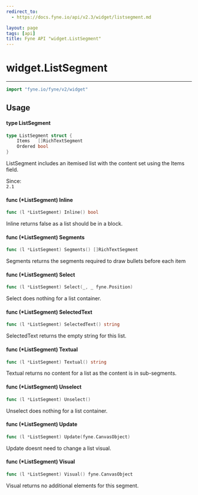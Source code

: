 ```yaml
---
redirect_to:
  - https://docs.fyne.io/api/v2.3/widget/listsegment.md

layout: page
tags: [api]
title: Fyne API "widget.ListSegment"
---
```



# widget.ListSegment
---
```go
import "fyne.io/fyne/v2/widget"
```

## Usage

#### type ListSegment

```go
type ListSegment struct {
	Items   []RichTextSegment
	Ordered bool
}
```

ListSegment includes an itemised list with the content set using the Items field.


<div class="since">Since: <code>
2.1</code></div>

#### func (*ListSegment) Inline

```go
func (l *ListSegment) Inline() bool
```
Inline returns false as a list should be in a block.

#### func (*ListSegment) Segments

```go
func (l *ListSegment) Segments() []RichTextSegment
```
Segments returns the segments required to draw bullets before each item

#### func (*ListSegment) Select

```go
func (l *ListSegment) Select(_, _ fyne.Position)
```
Select does nothing for a list container.

#### func (*ListSegment) SelectedText

```go
func (l *ListSegment) SelectedText() string
```
SelectedText returns the empty string for this list.

#### func (*ListSegment) Textual

```go
func (l *ListSegment) Textual() string
```
Textual returns no content for a list as the content is in sub-segments.

#### func (*ListSegment) Unselect

```go
func (l *ListSegment) Unselect()
```
Unselect does nothing for a list container.

#### func (*ListSegment) Update

```go
func (l *ListSegment) Update(fyne.CanvasObject)
```
Update doesnt need to change a list visual.

#### func (*ListSegment) Visual

```go
func (l *ListSegment) Visual() fyne.CanvasObject
```
Visual returns no additional elements for this segment.
